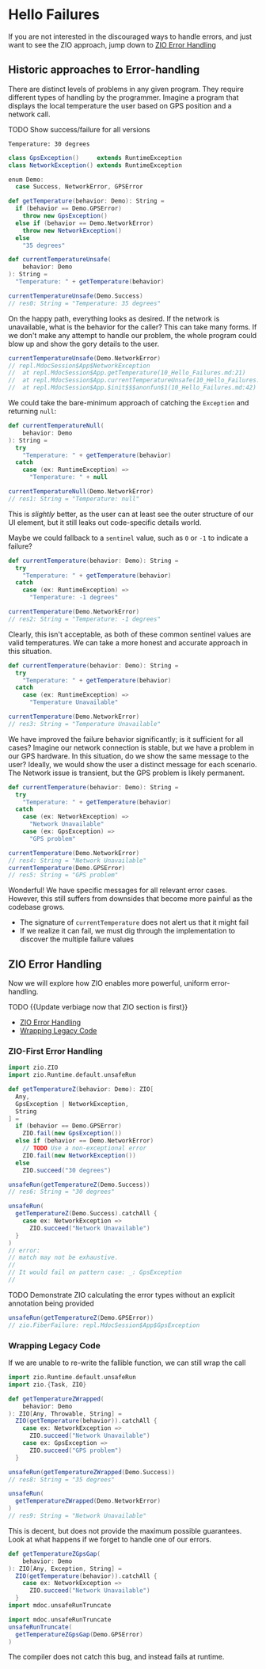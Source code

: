 # Hello Failures

If you are not interested in the discouraged ways to handle errors, and just want to see the ZIO approach, jump down to 
[ZIO Error Handling](#zio-error-handling)

## Historic approaches to Error-handling

There are distinct levels of problems in any given program. They require different types of handling by the programmer. Imagine a program that displays the local temperature the user based on GPS position and a network call.

TODO Show success/failure for all versions

```text
Temperature: 30 degrees
```

```scala
class GpsException()     extends RuntimeException
class NetworkException() extends RuntimeException

enum Demo:
  case Success, NetworkError, GPSError

def getTemperature(behavior: Demo): String =
  if (behavior == Demo.GPSError)
    throw new GpsException()
  else if (behavior == Demo.NetworkError)
    throw new NetworkException()
  else
    "35 degrees"
```

```scala
def currentTemperatureUnsafe(
    behavior: Demo
): String =
  "Temperature: " + getTemperature(behavior)

currentTemperatureUnsafe(Demo.Success)
// res0: String = "Temperature: 35 degrees"
```

On the happy path, everything looks as desired.
If the network is unavailable, what is the behavior for the caller?
This can take many forms.
If we don't make any attempt to handle our problem, the whole program could blow up and show the gory details to the user.

```scala
currentTemperatureUnsafe(Demo.NetworkError)
// repl.MdocSession$App$NetworkException
// 	at repl.MdocSession$App.getTemperature(10_Hello_Failures.md:21)
// 	at repl.MdocSession$App.currentTemperatureUnsafe(10_Hello_Failures.md:31)
// 	at repl.MdocSession$App.$init$$$anonfun$1(10_Hello_Failures.md:42)
```

We could take the bare-minimum approach of catching the `Exception` and returning `null`:

```scala
def currentTemperatureNull(
    behavior: Demo
): String =
  try
    "Temperature: " + getTemperature(behavior)
  catch
    case (ex: RuntimeException) =>
      "Temperature: " + null

currentTemperatureNull(Demo.NetworkError)
// res1: String = "Temperature: null"
```

This is *slightly* better, as the user can at least see the outer structure of our UI element, but it still leaks out code-specific details world.

Maybe we could fallback to a `sentinel` value, such as `0` or `-1` to indicate a failure?

```scala
def currentTemperature(behavior: Demo): String =
  try
    "Temperature: " + getTemperature(behavior)
  catch
    case (ex: RuntimeException) =>
      "Temperature: -1 degrees"

currentTemperature(Demo.NetworkError)
// res2: String = "Temperature: -1 degrees"
```

Clearly, this isn't acceptable, as both of these common sentinel values are valid temperatures.
We can take a more honest and accurate approach in this situation.

```scala
def currentTemperature(behavior: Demo): String =
  try
    "Temperature: " + getTemperature(behavior)
  catch
    case (ex: RuntimeException) =>
      "Temperature Unavailable"

currentTemperature(Demo.NetworkError)
// res3: String = "Temperature Unavailable"
```

We have improved the failure behavior significantly; is it sufficient for all cases?
Imagine our network connection is stable, but we have a problem in our GPS hardware.
In this situation, do we show the same message to the user? Ideally, we would show the user a distinct message for each scenario.
The Network issue is transient, but the GPS problem is likely permanent.

```scala
def currentTemperature(behavior: Demo): String =
  try
    "Temperature: " + getTemperature(behavior)
  catch
    case (ex: NetworkException) =>
      "Network Unavailable"
    case (ex: GpsException) =>
      "GPS problem"

currentTemperature(Demo.NetworkError)
// res4: String = "Network Unavailable"
currentTemperature(Demo.GPSError)
// res5: String = "GPS problem"
```

Wonderful!
We have specific messages for all relevant error cases. However, this still suffers from downsides that become more painful as the codebase grows.

- The signature of `currentTemperature` does not alert us that it might fail
- If we realize it can fail, we must dig through the implementation to discover the multiple failure values

## ZIO Error Handling

Now we will explore how ZIO enables more powerful, uniform error-handling.

TODO {{Update verbiage now that ZIO section is first}}

- [ZIO Error Handling](#zio-error-handling)
- [Wrapping Legacy Code](#wrapping-legacy-code)

### ZIO-First Error Handling

```scala
import zio.ZIO
import zio.Runtime.default.unsafeRun

def getTemperatureZ(behavior: Demo): ZIO[
  Any,
  GpsException | NetworkException,
  String
] =
  if (behavior == Demo.GPSError)
    ZIO.fail(new GpsException())
  else if (behavior == Demo.NetworkError)
    // TODO Use a non-exceptional error
    ZIO.fail(new NetworkException())
  else
    ZIO.succeed("30 degrees")

unsafeRun(getTemperatureZ(Demo.Success))
// res6: String = "30 degrees"
```

```scala
unsafeRun(
  getTemperatureZ(Demo.Success).catchAll {
    case ex: NetworkException =>
      ZIO.succeed("Network Unavailable")
  }
)
// error: 
// match may not be exhaustive.
// 
// It would fail on pattern case: _: GpsException
//
```

TODO Demonstrate ZIO calculating the error types without an explicit annotation being provided

```scala
unsafeRun(getTemperatureZ(Demo.GPSError))
// zio.FiberFailure: repl.MdocSession$App$GpsException
```

### Wrapping Legacy Code

If we are unable to re-write the fallible function, we can still wrap the call

```scala
import zio.Runtime.default.unsafeRun
import zio.{Task, ZIO}
```

```scala
def getTemperatureZWrapped(
    behavior: Demo
): ZIO[Any, Throwable, String] =
  ZIO(getTemperature(behavior)).catchAll {
    case ex: NetworkException =>
      ZIO.succeed("Network Unavailable")
    case ex: GpsException =>
      ZIO.succeed("GPS problem")
  }
```

```scala
unsafeRun(getTemperatureZWrapped(Demo.Success))
// res8: String = "35 degrees"
```

```scala
unsafeRun(
  getTemperatureZWrapped(Demo.NetworkError)
)
// res9: String = "Network Unavailable"
```

This is decent, but does not provide the maximum possible guarantees. Look at what happens if we forget to handle one of our errors.

```scala
def getTemperatureZGpsGap(
    behavior: Demo
): ZIO[Any, Exception, String] =
  ZIO(getTemperature(behavior)).catchAll {
    case ex: NetworkException =>
      ZIO.succeed("Network Unavailable")
  }
import mdoc.unsafeRunTruncate
```

```scala
import mdoc.unsafeRunTruncate
unsafeRunTruncate(
  getTemperatureZGpsGap(Demo.GPSError)
)
```

The compiler does not catch this bug, and instead fails at runtime. 

